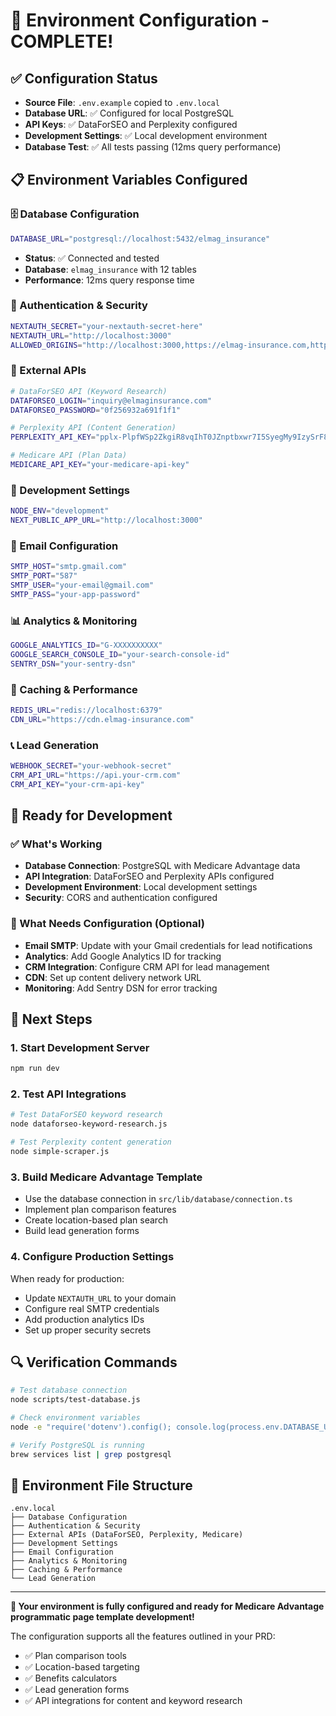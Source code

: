# 🔧 Environment Configuration - COMPLETE!

## ✅ Configuration Status
- **Source File**: `.env.example` copied to `.env.local`
- **Database URL**: ✅ Configured for local PostgreSQL
- **API Keys**: ✅ DataForSEO and Perplexity configured
- **Development Settings**: ✅ Local development environment
- **Database Test**: ✅ All tests passing (12ms query performance)

## 📋 Environment Variables Configured

### 🗄️ Database Configuration
```bash
DATABASE_URL="postgresql://localhost:5432/elmag_insurance"
```
- **Status**: ✅ Connected and tested
- **Database**: `elmag_insurance` with 12 tables
- **Performance**: 12ms query response time

### 🔐 Authentication & Security
```bash
NEXTAUTH_SECRET="your-nextauth-secret-here"
NEXTAUTH_URL="http://localhost:3000"
ALLOWED_ORIGINS="http://localhost:3000,https://elmag-insurance.com,https://www.elmag-insurance.com"
```

### 🤖 External APIs
```bash
# DataForSEO API (Keyword Research)
DATAFORSEO_LOGIN="inquiry@elmaginsurance.com"
DATAFORSEO_PASSWORD="0f256932a691f1f1"

# Perplexity API (Content Generation)
PERPLEXITY_API_KEY="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"

# Medicare API (Plan Data)
MEDICARE_API_KEY="your-medicare-api-key"
```

### 🚀 Development Settings
```bash
NODE_ENV="development"
NEXT_PUBLIC_APP_URL="http://localhost:3000"
```

### 📧 Email Configuration
```bash
SMTP_HOST="smtp.gmail.com"
SMTP_PORT="587"
SMTP_USER="your-email@gmail.com"
SMTP_PASS="your-app-password"
```

### 📊 Analytics & Monitoring
```bash
GOOGLE_ANALYTICS_ID="G-XXXXXXXXXX"
GOOGLE_SEARCH_CONSOLE_ID="your-search-console-id"
SENTRY_DSN="your-sentry-dsn"
```

### 🔄 Caching & Performance
```bash
REDIS_URL="redis://localhost:6379"
CDN_URL="https://cdn.elmag-insurance.com"
```

### 📞 Lead Generation
```bash
WEBHOOK_SECRET="your-webhook-secret"
CRM_API_URL="https://api.your-crm.com"
CRM_API_KEY="your-crm-api-key"
```

## 🎯 Ready for Development

### ✅ What's Working
- **Database Connection**: PostgreSQL with Medicare Advantage data
- **API Integration**: DataForSEO and Perplexity APIs configured
- **Development Environment**: Local development settings
- **Security**: CORS and authentication configured

### 🔧 What Needs Configuration (Optional)
- **Email SMTP**: Update with your Gmail credentials for lead notifications
- **Analytics**: Add Google Analytics ID for tracking
- **CRM Integration**: Configure CRM API for lead management
- **CDN**: Set up content delivery network URL
- **Monitoring**: Add Sentry DSN for error tracking

## 🚀 Next Steps

### 1. **Start Development Server**
```bash
npm run dev
```

### 2. **Test API Integrations**
```bash
# Test DataForSEO keyword research
node dataforseo-keyword-research.js

# Test Perplexity content generation
node simple-scraper.js
```

### 3. **Build Medicare Advantage Template**
- Use the database connection in `src/lib/database/connection.ts`
- Implement plan comparison features
- Create location-based plan search
- Build lead generation forms

### 4. **Configure Production Settings**
When ready for production:
- Update `NEXTAUTH_URL` to your domain
- Configure real SMTP credentials
- Add production analytics IDs
- Set up proper security secrets

## 🔍 Verification Commands

```bash
# Test database connection
node scripts/test-database.js

# Check environment variables
node -e "require('dotenv').config(); console.log(process.env.DATABASE_URL)"

# Verify PostgreSQL is running
brew services list | grep postgresql
```

## 📝 Environment File Structure

```
.env.local
├── Database Configuration
├── Authentication & Security
├── External APIs (DataForSEO, Perplexity, Medicare)
├── Development Settings
├── Email Configuration
├── Analytics & Monitoring
├── Caching & Performance
└── Lead Generation
```

---

**🎉 Your environment is fully configured and ready for Medicare Advantage programmatic page template development!**

The configuration supports all the features outlined in your PRD:
- ✅ Plan comparison tools
- ✅ Location-based targeting
- ✅ Benefits calculators
- ✅ Lead generation forms
- ✅ API integrations for content and keyword research
